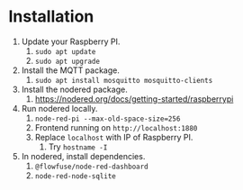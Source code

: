 # Installation

1. Update your Raspberry PI.
   1. `sudo apt update`
   2. `sudo apt upgrade`
2. Install the MQTT package.
   1. `sudo apt install mosquitto mosquitto-clients`
3. Install the nodered package.
   1. https://nodered.org/docs/getting-started/raspberrypi
4. Run nodered locally.
   1. `node-red-pi --max-old-space-size=256`
   2. Frontend running on `http://localhost:1880`
   3. Replace `localhost` with IP of Raspberry PI.
      1. Try `hostname -I`
5. In nodered, install dependencies.
   1. `@flowfuse/node-red-dashboard`
   2. `node-red-node-sqlite`